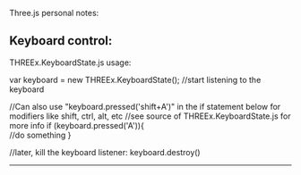 Three.js personal notes:

Keyboard control:
-----------------------------
THREEx.KeyboardState.js usage:

var keyboard = new THREEx.KeyboardState();  //start listening to the keyboard

//Can also use "keyboard.pressed('shift+A')" in the if statement below for modifiers like shift, ctrl, alt, etc 
//see source of THREEx.KeyboardState.js for more info
if (keyboard.pressed('A')){  				
  //do something
}

//later, kill the keyboard listener:
keyboard.destroy()

---------------------------

